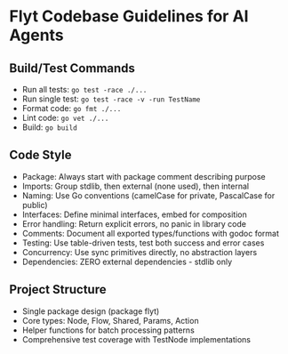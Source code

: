 # Flyt Codebase Guidelines for AI Agents

## Build/Test Commands
- Run all tests: `go test -race ./...`
- Run single test: `go test -race -v -run TestName`
- Format code: `go fmt ./...`
- Lint code: `go vet ./...`
- Build: `go build`

## Code Style
- Package: Always start with package comment describing purpose
- Imports: Group stdlib, then external (none used), then internal
- Naming: Use Go conventions (camelCase for private, PascalCase for public)
- Interfaces: Define minimal interfaces, embed for composition
- Error handling: Return explicit errors, no panic in library code
- Comments: Document all exported types/functions with godoc format
- Testing: Use table-driven tests, test both success and error cases
- Concurrency: Use sync primitives directly, no abstraction layers
- Dependencies: ZERO external dependencies - stdlib only

## Project Structure
- Single package design (package flyt)
- Core types: Node, Flow, Shared, Params, Action
- Helper functions for batch processing patterns
- Comprehensive test coverage with TestNode implementations